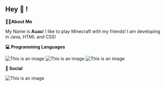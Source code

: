 ## Hey 👋 !

**👨‍💻About Me**

My Name is **Auau**! I like to play Minecraft with my friends! I am developing in Java, HTML and CSS!

**💻 Programming Languages**

![This is an image](https://camo.githubusercontent.com/50faac8ff0a676e90c63e6318cd8bc8e4811e8f649bf529743cac7b84b3ba66b/68747470733a2f2f696d672e736869656c64732e696f2f62616467652f2d4a6176612d3333333333333f7374796c653d666f722d7468652d6261646765266c6f676f3d6a617661)
![This is an image](https://camo.githubusercontent.com/7557357862ba23ecad3ba10ddf7f4f35f243623b1d5c552952bda6648003bc6d/68747470733a2f2f696d672e736869656c64732e696f2f62616467652f2d48544d4c2d3333333333333f7374796c653d666f722d7468652d6261646765266c6f676f3d68746d6c35)
![This is an image](https://camo.githubusercontent.com/05c7fd2839aae03c8fc7bb51df4e66834001ae3bdf05c7adbf83b26c97183659/68747470733a2f2f696d672e736869656c64732e696f2f62616467652f2d4353532d3333333333333f7374796c653d666f722d7468652d6261646765266c6f676f3d63737333)

**💬 Social**

![This is an image](https://camo.githubusercontent.com/1b3ac7b3d7445047d7e686a1de9cc01037c439dd6e876c5fbad0f968633dd4ac/68747470733a2f2f696d672e736869656c64732e696f2f62616467652f2d446973636f72642d3333333333333f7374796c653d666f722d7468652d6261646765266c6f676f3d646973636f7264)

